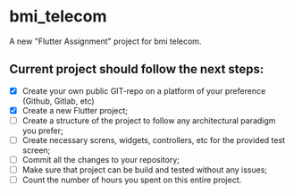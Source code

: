 # bmi_telecom

A new "Flutter Assignment" project for bmi telecom.

## Current project should follow the next steps:


- [x] Create your own public GIT-repo on a platform of your preference (Github, Gitlab, etc)
- [x] Create a new Flutter project;
- [ ] Create a structure of the project to follow any architectural paradigm you prefer;
- [ ] Create necessary screns, widgets, controllers, etc for the provided test screen;
- [ ] Commit all the changes to your repository;
- [ ] Make sure that project can be build and tested without any issues;
- [ ] Count the number of hours you spent on this entire project.
